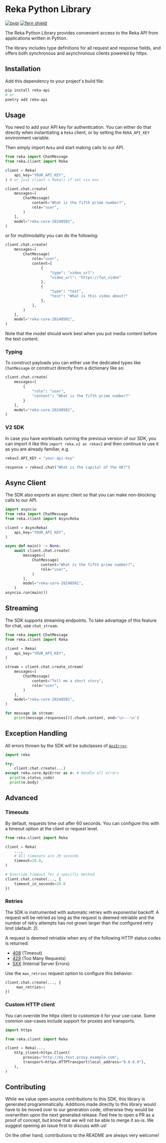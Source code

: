 # Reka Python Library

[![pypi](https://img.shields.io/pypi/v/reka-api)](https://pypi.org/project/reka-api/)
[![fern shield](https://img.shields.io/badge/%F0%9F%8C%BF-SDK%20generated%20by%20Fern-brightgreen)](https://github.com/fern-api/fern)

The Reka Python Library provides convenient access to the Reka API from
applications written in Python.

The library includes type definitions for all
request and response fields, and offers both synchronous and asynchronous clients powered by httpx.

## Installation

Add this dependency to your project's build file:

```bash
pip install reka-api
# or
poetry add reka-api
```

## Usage

You need to add your API key for authentication. You can either do that directly when instantiating a
`Reka` client, or by setting the `REKA_API_KEY` environment variable.

Then simply import `Reka` and start making calls to our API.

```python
from reka import ChatMessage
from reka.client import Reka

client = Reka(
    api_key="YOUR_API_KEY",
) # or just client = Reka() if set via env

client.chat.create(
    messages=[
        ChatMessage(
            content="What is the fifth prime number?",
            role="user",
        )
    ],
    model="reka-core-20240501",
)
```

or for multimodality you can do the following:

```python
client.chat.create(
    messages=[
        ChatMessage(
            role="user",
            content=[
                {
                    "type": "video_url":
                    "video_url": "https://fun_video"
                },
                {
                    "type": "text",
                    "text": "What is this video about?"
                },
            ],
        )
    ],
    model="reka-core-20240501",
)
```

Note that the model should work best when you put media content before the text content.

### Typing

To construct payloads you can either use the dedicated types like `ChatMessage` or construct directly from a dictionary like so:

```python
client.chat.create(
    messages=[
        {   
            "role": "user",
            "content": "What is the fifth prime number?"
        }
    ],
    model="reka-core-20240501",
)
```

### V2 SDK

In case you have workloads running the previous version of our SDK, you can import it like this `import reka.v2 as rekav2` and then continue to use it as you are already familiar, e.g.

```python
rekav2.API_KEY = "your-api-key"

response = rekav2.chat("What is the capital of the UK?")
```

## Async Client

The SDK also exports an async client so that you can make non-blocking
calls to our API.

```python
import asyncio
from reka import ChatMessage
from reka.client import AsyncReka

client = AsyncReka(
    api_key="YOUR_API_KEY",
)

async def main() -> None:
    await client.chat.create(
        messages=[
            ChatMessage(
                content="What is the fifth prime number?",
                role="user",
            )
        ],
        model="reka-core-20240501",
    )
asyncio.run(main())
```

## Streaming

The SDK supports streaming endpoints. To take advantage of this feature for chat,
use `chat_stream`.

```Python
from reka import ChatMessage
from reka.client import Reka

client = Reka(
    api_key="YOUR_API_KEY",
)

stream = client.chat.create_stream(
    messages=[
        ChatMessage(
            content="Tell me a short story",
            role="user",
        )
    ],
    model="reka-core-20240501",
)

for message in stream:
    print(message.responses[0].chunk.content, end='\n---\n')
```

## Exception Handling

All errors thrown by the SDK will be subclasses of [`ApiError`](./src/schematic/core/api_error.py).

```python
import reka

try:
    client.chat.create(...)
except reka.core.ApiError as e: # Handle all errors
  print(e.status_code)
  print(e.body)
```

## Advanced

### Timeouts

By default, requests time out after 60 seconds. You can configure this with a
timeout option at the client or request level.

```python
from reka.client import Reka

client = Reka(
    ...,
    # All timeouts are 20 seconds
    timeout=20.0,
)

# Override timeout for a specific method
client.chat.create(..., {
    timeout_in_seconds=20.0
})
```

### Retries

The SDK is instrumented with automatic retries with exponential backoff. A request will be
retried as long as the request is deemed retriable and the number of retry attempts has not grown larger
than the configured retry limit (default: 2).

A request is deemed retriable when any of the following HTTP status codes is returned:

- [408](https://developer.mozilla.org/en-US/docs/Web/HTTP/Status/408) (Timeout)
- [429](https://developer.mozilla.org/en-US/docs/Web/HTTP/Status/429) (Too Many Requests)
- [5XX](https://developer.mozilla.org/en-US/docs/Web/HTTP/Status/500) (Internal Server Errors)

Use the `max_retries` request option to configure this behavior.

```python
client.chat.create(..., {
     max_retries=1
})
```

### Custom HTTP client

You can override the httpx client to customize it for your use-case. Some common use-cases
include support for proxies and transports.

```python
import httpx

from reka.client import Reka

client = Reka(...,
    http_client=httpx.Client(
        proxies="http://my.test.proxy.example.com",
        transport=httpx.HTTPTransport(local_address="0.0.0.0"),
    ),
)
```

## Contributing

While we value open-source contributions to this SDK, this library is generated programmatically.
Additions made directly to this library would have to be moved over to our generation code,
otherwise they would be overwritten upon the next generated release. Feel free to open a PR as
a proof of concept, but know that we will not be able to merge it as-is. We suggest opening
an issue first to discuss with us!

On the other hand, contributions to the README are always very welcome!
